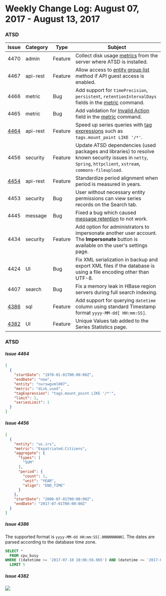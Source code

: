 # Weekly Change Log: August 07, 2017 - August 13, 2017

### ATSD

| Issue| Category    | Type    | Subject              |
|------|-------------|---------|----------------------|
| 4470 | admin | Feature | Collect disk usage [metrics](../../administration/monitoring.md#collected-metrics) from the server where ATSD is installed. |
| 4467 | api-rest | Feature | Allow access to [entity group list](../../api/meta/entity-group/get-entities.md) method if API guest access is enabled. |
| 4466 | metric | Bug | Add support for `timePrecision`, `persistent`, `retentionIntervalDays` fields in the [metric](../../api/network/metric.md) command. |
| 4465 | metric | Bug | Add validation for [Invalid Action](../../api/meta/metric/list.md#invalid-actions) field in the [metric](../../api/network/metric.md) command. |
| [4464](#issue-4464) | api-rest | Feature | Speed up series queries with [tag expressions](../../api/data/series/query.md#tag-expression-filter) such as `tags.mount_point LIKE '/*'`. |
| 4456 | security | Feature | Update ATSD dependencies (used packages and libraries) to resolve known security issues in `netty`, `Spring`, `httpclient`, `xstream`, `commons-fileupload`. |
| [4454](#issue-4454) | api-rest | Feature | Standardize period alignment when period is measured in years. |
| 4453 | security | Bug | User without necessary entity permissions can view series records on the Search tab. |
| 4445 | message | Bug | Fixed a bug which caused [message retention](../../api/data/messages/delete.md#description) to not work. |
| 4434 | security | Feature | Add option for administrators to impersonate another user account. The **Impersonate** button is available on the user's settings page. |
| 4424 | UI | Bug | Fix XML serialization in backup and export XML files if the database is using a file encoding other than UTF-8. |
| 4407 | search | Bug | Fix a memory leak in HBase region servers during full search indexing. |
| [4386](#issue-4386) | sql | Feature | Add support for querying `datetime` column using standard Timestamp format `yyyy-MM-dd[ HH:mm:SS]`. |
| [4382](#issue-4382) | UI | Feature | Unique Values tab added to the Series Statistics page. |

### ATSD

##### Issue 4464

```json
[
  {
    "startDate": "1970-01-01T00:00:00Z",
    "endDate": "now",
    "entity": "nurswgvml007",
    "metric": "disk_used",
    "tagExpression": "tags.mount_point LIKE '/*'",
    "limit": 1,
    "seriesLimit": 1
  }
]
```

##### Issue 4456

```json
[
  {
    "entity": "us.irs",
    "metric": "Expatriated.Citizens",
    "aggregate": {
      "types": [
        "SUM"
      ],
      "period": {
        "count": 1,
        "unit": "YEAR",
        "align": "END_TIME"
      }
    },
    "startDate": "2000-07-01T00:00:00Z",
    "endDate": "2017-07-01T00:00:00Z"
  }
]
```

##### Issue 4386

The supported format is `yyyy-MM-dd HH:mm:SS[.NNNNNNNNN]`. The dates are parsed according to the database time zone.

```sql
SELECT *
  FROM cpu_busy
WHERE ((datetime >= '2017-07-10 10:06:56.065') AND (datetime <= '2017-07-11 18:49:33.408941'))
  LIMIT 5
```

##### Issue 4382

![](Images/issue4382.png)
